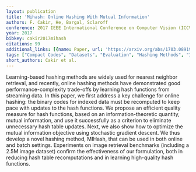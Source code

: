 ```yaml
---
layout: publication
title: 'Mihash: Online Hashing With Mutual Information'
authors: F. Cakir, He, Bargal, Sclaroff
conference: 2017 IEEE International Conference on Computer Vision (ICCV)
year: 2017
bibkey: cakir2017mihash
citations: 99
additional_links: [{name: Paper, url: 'https://arxiv.org/abs/1703.08919'}]
tags: ["Compact Codes", "Datasets", "Evaluation", "Hashing Methods", "ICCV", "Image Retrieval"]
short_authors: Cakir et al.
---
```

Learning-based hashing methods are widely used for
nearest neighbor retrieval, and recently, online hashing
methods have demonstrated good performance-complexity
trade-offs by learning hash functions from streaming data.
In this paper, we first address a key challenge for online
hashing: the binary codes for indexed data must be recomputed
to keep pace with updates to the hash functions.
We propose an efficient quality measure for hash functions,
based on an information-theoretic quantity, mutual information,
and use it successfully as a criterion to eliminate
unnecessary hash table updates. Next, we also show how to
optimize the mutual information objective using stochastic
gradient descent. We thus develop a novel hashing method,
MIHash, that can be used in both online and batch settings.
Experiments on image retrieval benchmarks (including a
2.5M image dataset) confirm the effectiveness of our formulation,
both in reducing hash table recomputations and
in learning high-quality hash functions.